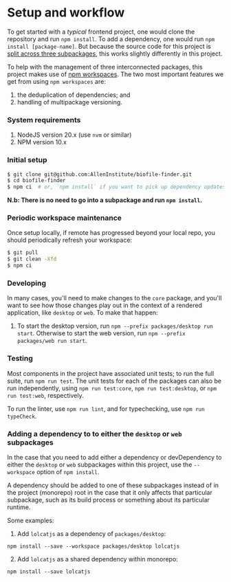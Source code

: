 Setup and workflow
==================

To get started with a _typical_ frontend project, one would clone the repository and run `npm install`. To add a
dependency, one would run `npm install [package-name]`. But because the source code for this project is [split across
three subpackages](01-project-layout.md), this works slightly differently in this project.

To help with the management of three interconnected packages, this project makes use of
[npm workspaces](https://docs.npmjs.com/cli/v8/using-npm/workspaces). The two most important features we get from using `npm workspaces` are:
1) the deduplication of dependencies; and
2) handling of multipackage versioning.


### System requirements
1. NodeJS version 20.x (use `nvm` or similar)
2. NPM version 10.x


### Initial setup
```bash
$ git clone git@github.com:AllenInstitute/biofile-finder.git
$ cd biofile-finder
$ npm ci  # or, `npm install` if you want to pick up dependency updates; you need to commit your package-lock.json afterwards, though.
```

**N.b: There is no need to go into a subpackage and run `npm install`.**


### Periodic workspace maintenance
Once setup locally, if remote has progressed beyond your local repo, you should periodically refresh your workspace:
```bash
$ git pull
$ git clean -Xfd
$ npm ci
```


### Developing
In many cases, you'll need to make changes to the `core` package, and you'll want to see how those changes play out in the context of a
rendered application, like `desktop` or `web`.
To make that happen:
1. To start the desktop version, run `npm --prefix packages/desktop run start`. Otherwise to start the web version, run `npm --prefix packages/web run start`.

### Testing
Most components in the project have associated unit tests; to run the full suite, run `npm run test`.
The unit tests for each of the packages can also be run independently, using `npm run test:core`, `npm run test:desktop`, 
or `npm run test:web`, respectively.

To run the linter, use `npm run lint`, and for typechecking, use `npm run typeCheck`.

### Adding a dependency to to either the `desktop` or `web` subpackages
In the case that you need to add either a dependency or devDependency to either the `desktop` or `web` subpackages within this
project, use the `--workspace` option of `npm install`.

A dependency should be added to one of these subpackages instead of in the project (monorepo) root in the case that it only
affects that particular subpackage, such as its build process or something about its particular runtime.


Some examples:
1. Add `lolcatjs` as a dependency of `packages/desktop`:
```
npm install --save --workspace packages/desktop lolcatjs
```
2. Add `lolcatjs` as a shared dependency within monorepo:
```
npm install --save lolcatjs
```
